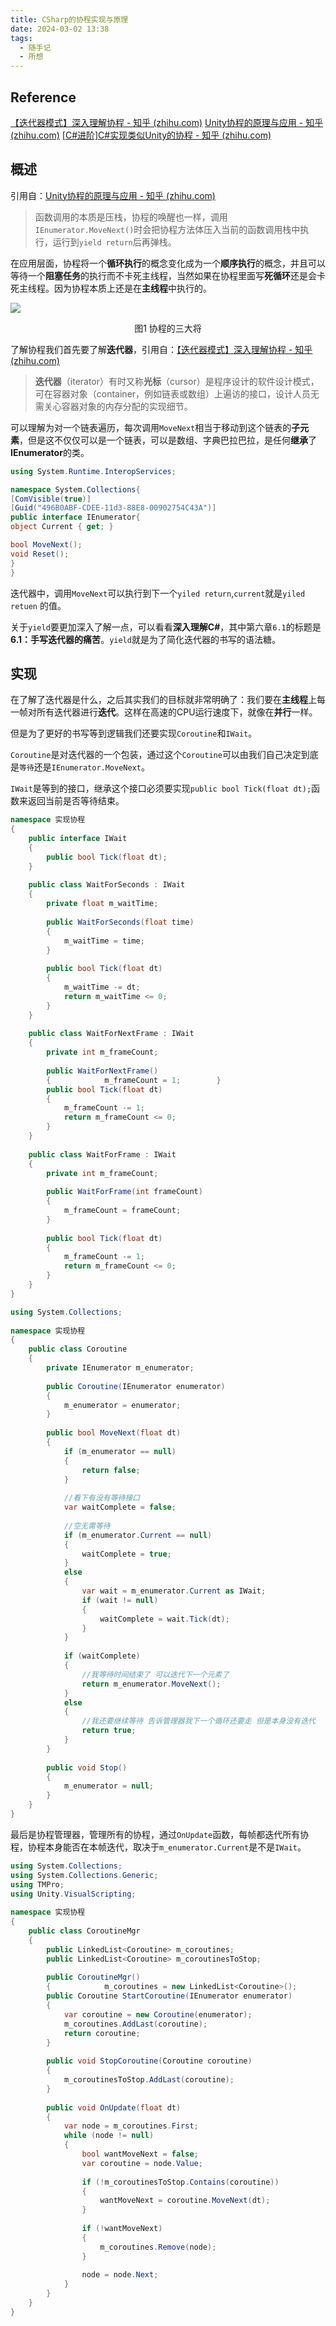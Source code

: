 ```yaml
---
title: CSharp的协程实现与原理
date: 2024-03-02 13:38
tags:
  - 随手记
  - 所想
---
```

## Reference

[【迭代器模式】深入理解协程 - 知乎 (zhihu.com)](https://zhuanlan.zhihu.com/p/356632347)
[Unity协程的原理与应用 - 知乎 (zhihu.com)](https://zhuanlan.zhihu.com/p/279383752)
[[C#进阶]C#实现类似Unity的协程 - 知乎 (zhihu.com)](https://zhuanlan.zhihu.com/p/106741659)

## 概述

引用自：[Unity协程的原理与应用 - 知乎 (zhihu.com)](https://zhuanlan.zhihu.com/p/279383752)

>函数调用的本质是压栈，协程的唤醒也一样，调用`IEnumerator.MoveNext()`时会把协程方法体压入当前的函数调用栈中执行，运行到`yield return`后再弹栈。

在应用层面，协程将一个**循环执行**的概念变化成为一个**顺序执行**的概念，并且可以等待一个**阻塞任务**的执行而不卡死主线程，当然如果在协程里面写**死循环**还是会卡死主线程。因为协程本质上还是在**主线程**中执行的。

![](/images/posts/Pasted%20image%2020240302165328.png)
<center>图1 协程的三大将</center>

了解协程我们首先要了解**迭代器**，引用自：[【迭代器模式】深入理解协程 - 知乎 (zhihu.com)](https://zhuanlan.zhihu.com/p/356632347)

> **迭代器**（iterator）有时又称**光标**（cursor）是程序设计的软件设计模式，可在容器对象（container，例如链表或数组）上遍访的接口，设计人员无需关心容器对象的内存分配的实现细节。

可以理解为对一个链表遍历，每次调用`MoveNext`相当于移动到这个链表的**子元素**，但是这不仅仅可以是一个链表，可以是数组、字典巴拉巴拉，是任何**继承**了**IEnumerator**的类。

```C#
using System.Runtime.InteropServices;

namespace System.Collections{
[ComVisible(true)]
[Guid("496B0ABF-CDEE-11d3-88E8-00902754C43A")]
public interface IEnumerator{
object Current { get; }

bool MoveNext();
void Reset();
}
}
```

迭代器中，调用`MoveNext`可以执行到下一个`yiled return`,`current`就是`yiled retuen` 的值。

关于`yield`要更加深入了解一点，可以看看**深入理解C#**，其中第六章`6.1`的标题是**6.1：手写迭代器的痛苦**。`yield`就是为了简化迭代器的书写的语法糖。

## 实现

在了解了迭代器是什么，之后其实我们的目标就非常明确了：我们要在**主线程**上每一帧对所有迭代器进行**迭代**。这样在高速的CPU运行速度下，就像在**并行**一样。

但是为了更好的书写等到逻辑我们还要实现`Coroutine`和`IWait`。

`Coroutine`是对迭代器的一个包装，通过这个`Coroutine`可以由我们自己决定到底是`等待`还是`IEnumerator.MoveNext`。

`IWait`是等到的接口，继承这个接口必须要实现`public bool Tick(float dt);`函数来返回当前是否等待结束。

```C#
namespace 实现协程  
{  
    public interface IWait  
    {  
        public bool Tick(float dt);  
    }  
  
    public class WaitForSeconds : IWait  
    {  
        private float m_waitTime;  
  
        public WaitForSeconds(float time)  
        {  
            m_waitTime = time;  
        }  
  
        public bool Tick(float dt)  
        {  
            m_waitTime -= dt;  
            return m_waitTime <= 0;  
        }  
    }  
  
    public class WaitForNextFrame : IWait  
    {  
        private int m_frameCount;  
  
        public WaitForNextFrame()  
        {            m_frameCount = 1;        }  
        public bool Tick(float dt)  
        {  
            m_frameCount -= 1;  
            return m_frameCount <= 0;  
        }  
    }  
  
    public class WaitForFrame : IWait  
    {  
        private int m_frameCount;  
  
        public WaitForFrame(int frameCount)  
        {  
            m_frameCount = frameCount;  
        }  
  
        public bool Tick(float dt)  
        {  
            m_frameCount -= 1;  
            return m_frameCount <= 0;  
        }  
    }  
}
```

```C#
using System.Collections;  
  
namespace 实现协程  
{  
    public class Coroutine  
    {  
        private IEnumerator m_enumerator;  
  
        public Coroutine(IEnumerator enumerator)  
        {  
            m_enumerator = enumerator;  
        }  
  
        public bool MoveNext(float dt)  
        {  
            if (m_enumerator == null)  
            {  
                return false;  
            }  
  
            //看下有没有等待接口  
            var waitComplete = false;  
  
            //空无需等待  
            if (m_enumerator.Current == null)  
            {  
                waitComplete = true;  
            }  
            else  
            {  
                var wait = m_enumerator.Current as IWait;  
                if (wait != null)  
                {  
                    waitComplete = wait.Tick(dt);  
                }  
            }  
  
            if (waitComplete)  
            {  
                //我等待时间结束了 可以迭代下一个元素了  
                return m_enumerator.MoveNext();  
            }  
            else  
            {  
                //我还要继续等待 告诉管理器我下一个循环还要走 但是本身没有迭代  
                return true;  
            }  
        }  
  
        public void Stop()  
        {  
            m_enumerator = null;  
        }  
    }  
}
```

最后是协程管理器，管理所有的协程，通过`OnUpdate`函数，每帧都迭代所有协程，协程本身能否在本帧迭代，取决于`m_enumerator.Current`是不是`IWait`。

```C#
using System.Collections;  
using System.Collections.Generic;  
using TMPro;  
using Unity.VisualScripting;  
  
namespace 实现协程  
{  
    public class CoroutineMgr  
    {  
        public LinkedList<Coroutine> m_coroutines;  
        public LinkedList<Coroutine> m_coroutinesToStop;  
  
        public CoroutineMgr()  
        {            m_coroutines = new LinkedList<Coroutine>();            m_coroutinesToStop = new LinkedList<Coroutine>();        }  
        public Coroutine StartCoroutine(IEnumerator enumerator)  
        {  
            var coroutine = new Coroutine(enumerator);  
            m_coroutines.AddLast(coroutine);  
            return coroutine;  
        }  
  
        public void StopCoroutine(Coroutine coroutine)  
        {  
            m_coroutinesToStop.AddLast(coroutine);  
        }  
  
        public void OnUpdate(float dt)  
        {  
            var node = m_coroutines.First;  
            while (node != null)  
            {  
                bool wantMoveNext = false;  
                var coroutine = node.Value;  
                  
                if (!m_coroutinesToStop.Contains(coroutine))  
                {  
                    wantMoveNext = coroutine.MoveNext(dt);  
                }  
  
                if (!wantMoveNext)  
                {  
                    m_coroutines.Remove(node);  
                }  
  
                node = node.Next;  
            }  
        }  
    }  
}
```